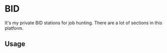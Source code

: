 # BID
It's my private BID stations for job hunting.
There are a lot of sections in this platform.

## Usage
